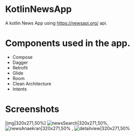 # KotlinNewsApp

A kotlin News App using https://newsapi.org/ api.

# Components used in the app.

- Compose
- Dagger
- Retrofit
- Glide
- Room
- Clean Architecture
- Intents
  
# Screenshots
[img|320x271,50%]
![newsSearch|320x271,50%](https://github.com/yigtkaya/KotlinNewsApp/assets/68725704/2d851da8-1086-4340-bbf6-07eef4ded4cd), ![newsAnaekran|320x271,50%](https://github.com/yigtkaya/KotlinNewsApp/assets/68725704/ab3eadf9-5884-4d6a-8b4a-155823d983f6)
, ![detailview|320x271,50%](https://github.com/yigtkaya/KotlinNewsApp/assets/68725704/fb5439b9-f25b-4485-94c3-892aba15fe9f)




